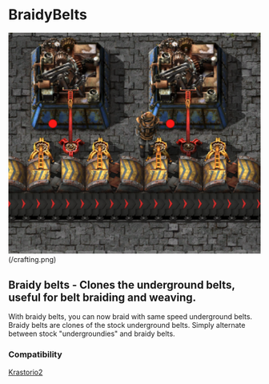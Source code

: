 # BraidyBelts
 
![Braidy belts](/braiding.png)
(/crafting.png)

## Braidy belts - Clones the underground belts, useful for belt braiding and weaving.

With braidy belts, you can now braid with same speed underground belts.
Braidy belts are clones of the stock underground belts. Simply alternate between stock "undergroundies" and braidy belts.

### Compatibility

[Krastorio2](https://mods.factorio.com/mod/Krastorio2)  
